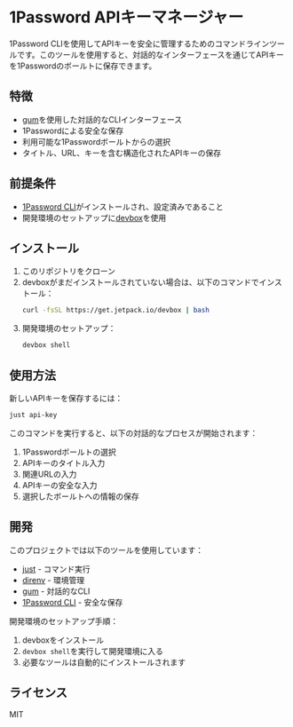# 1Password APIキーマネージャー

1Password CLIを使用してAPIキーを安全に管理するためのコマンドラインツールです。このツールを使用すると、対話的なインターフェースを通じてAPIキーを1Passwordのボールトに保存できます。

## 特徴

- [gum](https://github.com/charmbracelet/gum)を使用した対話的なCLIインターフェース
- 1Passwordによる安全な保存
- 利用可能な1Passwordボールトからの選択
- タイトル、URL、キーを含む構造化されたAPIキーの保存

## 前提条件

- [1Password CLI](https://1password.com/ja/downloads/command-line/)がインストールされ、設定済みであること
- 開発環境のセットアップに[devbox](https://www.jetpack.io/devbox)を使用

## インストール

1. このリポジトリをクローン
2. devboxがまだインストールされていない場合は、以下のコマンドでインストール：
   ```bash
   curl -fsSL https://get.jetpack.io/devbox | bash
   ```
3. 開発環境のセットアップ：
   ```bash
   devbox shell
   ```

## 使用方法

新しいAPIキーを保存するには：

```bash
just api-key
```

このコマンドを実行すると、以下の対話的なプロセスが開始されます：

1. 1Passwordボールトの選択
2. APIキーのタイトル入力
3. 関連URLの入力
4. APIキーの安全な入力
5. 選択したボールトへの情報の保存

## 開発

このプロジェクトでは以下のツールを使用しています：

- [just](https://github.com/casey/just) - コマンド実行
- [direnv](https://direnv.net/) - 環境管理
- [gum](https://github.com/charmbracelet/gum) - 対話的なCLI
- [1Password CLI](https://1password.com/ja/downloads/command-line/) - 安全な保存

開発環境のセットアップ手順：

1. devboxをインストール
2. `devbox shell`を実行して開発環境に入る
3. 必要なツールは自動的にインストールされます

## ライセンス

MIT
